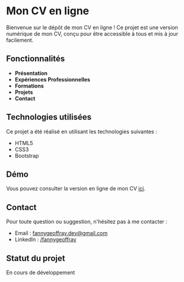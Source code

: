 # Mon CV en ligne

Bienvenue sur le dépôt de mon CV en ligne ! Ce projet est une version numérique de mon CV, conçu pour être accessible à tous et mis à jour facilement.

## Fonctionnalités

- **Présentation**
- **Expériences Professionnelles**
- **Formations**
- **Projets**
- **Contact**

## Technologies utilisées

Ce projet a été réalisé en utilisant les technologies suivantes :

- HTML5
- CSS3
- Bootstrap

## Démo

Vous pouvez consulter la version en ligne de mon CV [ici](https://fannygeoffray.github.io).

## Contact

Pour toute question ou suggestion, n'hésitez pas à me contacter :

- Email : [fannygeoffray.dev@gmail.com](mailto:fannygeoffray.dev@gmail.com)
- LinkedIn : [/fannygeoffray](https://www.linkedin.com/in/fannygeoffray/)

## Statut du projet

En cours de développement
